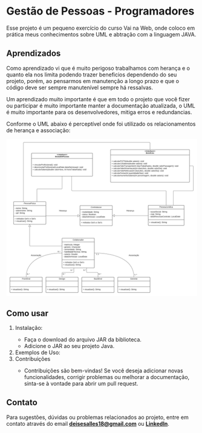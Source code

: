 
# Gestão de Pessoas - Programadores

Esse projeto é um pequeno exercício do curso Vai na Web, onde coloco em prática meus conhecimentos sobre UML e abtração com a linguagem JAVA.


## Aprendizados

Como aprendizado vi que é muito perigoso trabalhamos com herança e o quanto ela nos limita podendo trazer beneficios dependendo do seu projeto, porém, ao pensarmos em manutenção a longo prazo e que o código deve ser sempre manutenível sempre há ressalvas.

Um aprendizado muito importante é que em todo o projeto que você fizer ou participar é muito importante manter a documentação atualizada, o UML é muito importante para os desenvolvedores, mitiga erros e redundancias.

Conforme o UML abaixo é perceptível onde foi utilizado os relacionamentos de herança e associação:
<p align="center"> <img width="800px" src="https://github.com/deisesalless/VaiNaWeb-ProjetoAbstracao/blob/desenvolvimento/UML/UML.jpeg" /> </p>

## Como usar
<ol type=1>
  <li>Instalação:</li>
  <ul>
    <li>Faça o download do arquivo JAR da biblioteca.</li>
    <li>Adicione o JAR ao seu projeto Java.</li>
  </ul>

  <li>Exemplos de Uso:</li>

  <li>Contribuições</li>
  <ul>
    <li>Contribuições são bem-vindas! Se você deseja adicionar novas funcionalidades, corrigir problemas ou melhorar a documentação, sinta-se à vontade para abrir um pull request.</li>
  </ul>
</ol>

## Contato
Para sugestões, dúvidas ou problemas relacionados ao projeto, entre em contato através do email <strong>deisesalles18@gmail.com</strong> ou <strong><a href="https://www.linkedin.com/in/deise-sales-059612174/" target="_blank" rel="external">LinkedIn<a/></strong>.
